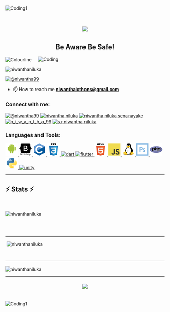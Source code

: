 <img align="center" width="%300" hight="%50" alt="Coding1"  src="https://user-images.githubusercontent.com/74038190/240815068-993370af-11f4-48e7-9e0d-e5b79c2e7890.gif">

<h1 align="center">
<img src="https://readme-typing-svg.herokuapp.com/?font=Righteous&size=35&center=true&vCenter=true&width=500&height=70&duration=4000&lines=Hi+There!+👋;+I'm+Niwantha+Niluka!;" />
</h1>
<h2 align="center">Be Aware Be Safe!</h2>
<img align="center" alt="Colourline"  src="https://user-images.githubusercontent.com/74038190/212284100-561aa473-3905-4a80-b561-0d28506553ee.gif">
<img align="right" alt="Coding" width="400" src="https://media.tenor.com/rePDfDWO3XoAAAAd/hacking.gif">

<p align="left"> <img src="https://komarev.com/ghpvc/?username=niwanthaniluka&label=Profile%20views&color=0e75b6&style=flat" alt="niwanthaniluka" /> </p>

<p align="left"> <a href="https://twitter.com/@niwantha99" target="blank"><img src="https://img.shields.io/twitter/follow/@niwantha99?logo=twitter&style=for-the-badge" alt="@niwantha99" /></a> </p>

- 📫 How to reach me **niwanthaicthons@gmail.com**

<h3 align="left">Connect with me:</h3>
<p align="left">
<a href="https://twitter.com/@niwantha99" target="blank"><img align="center" src="https://raw.githubusercontent.com/rahuldkjain/github-profile-readme-generator/master/src/images/icons/Social/twitter.svg" alt="@niwantha99" height="30" width="40" /></a>
<a href="https://linkedin.com/in/niwantha niluka" target="blank"><img align="center" src="https://raw.githubusercontent.com/rahuldkjain/github-profile-readme-generator/master/src/images/icons/Social/linked-in-alt.svg" alt="niwantha niluka" height="30" width="40" /></a>
<a href="https://fb.com/niwantha niluka senanayake" target="blank"><img align="center" src="https://raw.githubusercontent.com/rahuldkjain/github-profile-readme-generator/master/src/images/icons/Social/facebook.svg" alt="niwantha niluka senanayake" height="30" width="40" /></a>
<a href="https://instagram.com/n_i_w_a_n_t_h_a_99" target="blank"><img align="center" src="https://raw.githubusercontent.com/rahuldkjain/github-profile-readme-generator/master/src/images/icons/Social/instagram.svg" alt="n_i_w_a_n_t_h_a_99" height="30" width="40" /></a>
<a href="https://www.youtube.com/c/s.r.niwantha niluka" target="blank"><img align="center" src="https://raw.githubusercontent.com/rahuldkjain/github-profile-readme-generator/master/src/images/icons/Social/youtube.svg" alt="s.r.niwantha niluka" height="30" width="40" /></a>
</p>

<h3 align="left">Languages and Tools:</h3>
<p align="left"> <a href="https://developer.android.com" target="_blank" rel="noreferrer"> <img src="https://raw.githubusercontent.com/devicons/devicon/master/icons/android/android-original-wordmark.svg" alt="android" width="40" height="40"/> </a> <a href="https://getbootstrap.com" target="_blank" rel="noreferrer"> <img src="https://raw.githubusercontent.com/devicons/devicon/master/icons/bootstrap/bootstrap-plain-wordmark.svg" alt="bootstrap" width="40" height="40"/> </a> <a href="https://www.cprogramming.com/" target="_blank" rel="noreferrer"> <img src="https://raw.githubusercontent.com/devicons/devicon/master/icons/c/c-original.svg" alt="c" width="40" height="40"/> </a> <a href="https://www.w3schools.com/css/" target="_blank" rel="noreferrer"> <img src="https://raw.githubusercontent.com/devicons/devicon/master/icons/css3/css3-original-wordmark.svg" alt="css3" width="40" height="40"/> </a> <a href="https://dart.dev" target="_blank" rel="noreferrer"> <img src="https://www.vectorlogo.zone/logos/dartlang/dartlang-icon.svg" alt="dart" width="40" height="40"/> </a> <a href="https://flutter.dev" target="_blank" rel="noreferrer"> <img src="https://www.vectorlogo.zone/logos/flutterio/flutterio-icon.svg" alt="flutter" width="40" height="40"/> </a> <a href="https://www.w3.org/html/" target="_blank" rel="noreferrer"> <img src="https://raw.githubusercontent.com/devicons/devicon/master/icons/html5/html5-original-wordmark.svg" alt="html5" width="40" height="40"/> </a> <a href="https://developer.mozilla.org/en-US/docs/Web/JavaScript" target="_blank" rel="noreferrer"> <img src="https://raw.githubusercontent.com/devicons/devicon/master/icons/javascript/javascript-original.svg" alt="javascript" width="40" height="40"/> </a> <a href="https://www.linux.org/" target="_blank" rel="noreferrer"> <img src="https://raw.githubusercontent.com/devicons/devicon/master/icons/linux/linux-original.svg" alt="linux" width="40" height="40"/> </a> <a href="https://www.photoshop.com/en" target="_blank" rel="noreferrer"> <img src="https://raw.githubusercontent.com/devicons/devicon/master/icons/photoshop/photoshop-line.svg" alt="photoshop" width="40" height="40"/> </a> <a href="https://www.php.net" target="_blank" rel="noreferrer"> <img src="https://raw.githubusercontent.com/devicons/devicon/master/icons/php/php-original.svg" alt="php" width="40" height="40"/> </a> <a href="https://www.python.org" target="_blank" rel="noreferrer"> <img src="https://raw.githubusercontent.com/devicons/devicon/master/icons/python/python-original.svg" alt="python" width="40" height="40"/> </a> <a href="https://unity.com/" target="_blank" rel="noreferrer"> <img src="https://www.vectorlogo.zone/logos/unity3d/unity3d-icon.svg" alt="unity" width="40" height="40"/> </a> </p>


<hr/>

<h2 align="left">⚡ Stats ⚡</h2> <br>
<p><img align="center" src="https://github-readme-stats.vercel.app/api/top-langs?username=niwanthaniluka&show_icons=true&locale=en&layout=compact" alt="niwanthaniluka" /></p><br><br><hr/>

<p>&nbsp;<img align="center" src="https://github-readme-stats.vercel.app/api?username=niwanthaniluka&show_icons=true&locale=en" alt="niwanthaniluka" /></p><br><hr/>

<p><img align="center" src="https://github-readme-streak-stats.herokuapp.com/?user=niwanthaniluka&" alt="niwanthaniluka" /><br></p><hr/>

<h3 align="center">
    <img src="https://readme-typing-svg.herokuapp.com/?font=Righteous&size=25&center=true&vCenter=true&width=500&height=70&duration=4000&lines=Thanks+for+visiting!+✌️;+Shoot+me+a+message+on+Linkedin!;I'm+always+down+to+collab+:)">
</h3>

<br/>

<img align="center"  alt="Coding1"  src="https://user-images.githubusercontent.com/74038190/240304586-d48893bd-0757-481c-8d7e-ba3e163feae7.png">


